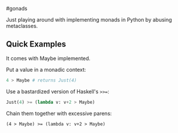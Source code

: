#gonads

Just playing around with implementing monads in Python by abusing metaclasses.

Quick Examples
--------------

It comes with Maybe implemented.

Put a value in a monadic context:

```python
4 > Maybe # returns Just(4)
```

Use a bastardized version of Haskell's `>>=`:

```python
Just(4) >= (lambda v: v+2 > Maybe)
```

Chain them together with excessive parens:

```
(4 > Maybe) >= (lambda v: v+2 > Maybe)
```
